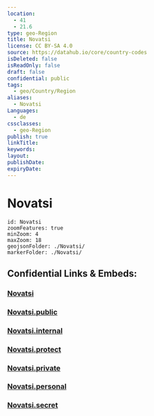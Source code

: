 ```yaml
---
location:
  - 41
  - 21.6
type: geo-Region
title: Novatsi
license: CC BY-SA 4.0
source: https://datahub.io/core/country-codes
isDeleted: false
isReadOnly: false
draft: false
confidential: public
tags:
  - geo/Country/Region
aliases:
  - Novatsi
Languages:
  - de
cssclasses:
  - geo-Region
publish: true
linkTitle:
keywords:
layout:
publishDate:
expiryDate:
---
```


# Novatsi

```leaflet
id: Novatsi
zoomFeatures: true 
minZoom: 4 
maxZoom: 18
geojsonFolder: ./Novatsi/
markerFolder: ./Novatsi/
```


## Confidential Links & Embeds: 

### [Novatsi](/_Standards/Earth/Continent/Europe/Europe~South/Macedonia~North/Municipalities~Macedonia/Novatsi.md) 

### [Novatsi.public](/_public/Earth/Continent/Europe/Europe~South/Macedonia~North/Municipalities~Macedonia/Novatsi.public.md) 

### [Novatsi.internal](/_internal/Earth/Continent/Europe/Europe~South/Macedonia~North/Municipalities~Macedonia/Novatsi.internal.md) 

### [Novatsi.protect](/_protect/Earth/Continent/Europe/Europe~South/Macedonia~North/Municipalities~Macedonia/Novatsi.protect.md) 

### [Novatsi.private](/_private/Earth/Continent/Europe/Europe~South/Macedonia~North/Municipalities~Macedonia/Novatsi.private.md) 

### [Novatsi.personal](/_personal/Earth/Continent/Europe/Europe~South/Macedonia~North/Municipalities~Macedonia/Novatsi.personal.md) 

### [Novatsi.secret](/_secret/Earth/Continent/Europe/Europe~South/Macedonia~North/Municipalities~Macedonia/Novatsi.secret.md)

